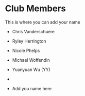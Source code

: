 Club Members
============

This is where you can add your name 



* Chris Vanderschuere
* Ryley Herrington
* Nicole Phelps
* Michael Woffendin
* Yuanyuan Wu (YY)
* 

* Add you name here 
